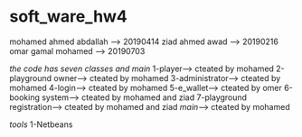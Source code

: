 # soft_ware_hw4
mohamed ahmed abdallah --> 20190414
ziad ahmed awad --> 20190216
omar gamal mohamed --> 20190703

*the code has seven classes and main*
1-player--> cteated by mohamed 
2-playground owner--> cteated by mohamed 
3-administrator--> cteated by mohamed 
4-login--> cteated by mohamed 
5-e_wallet--> cteated by omer
6-booking system--> cteated by mohamed and ziad
7-playground registration--> cteated by mohamed and ziad
*main*--> cteated by mohamed 

*tools*
1-Netbeans
